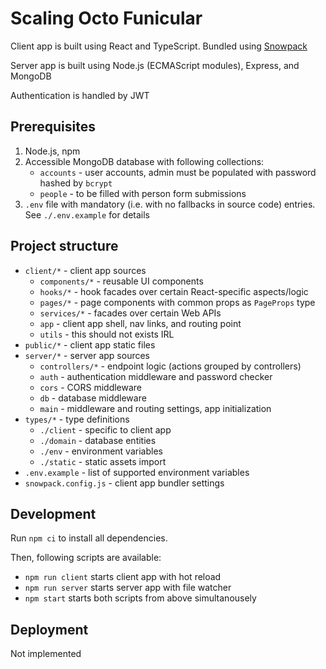# Scaling Octo Funicular

Client app is built using React and TypeScript. Bundled using [Snowpack](https://snowpack.dev)

Server app is built using Node.js (ECMAScript modules), Express, and MongoDB

Authentication is handled by JWT

## Prerequisites

1. Node.js, npm
1. Accessible MongoDB database with following collections:
   - `accounts` - user accounts, admin must be populated with password hashed by `bcrypt`
   - `people` - to be filled with person form submissions
1. `.env` file with mandatory (i.e. with no fallbacks in source code) entries. See `./.env.example` for details

## Project structure

- `client/*` - client app sources
  - `components/*` - reusable UI components
  - `hooks/*` - hook facades over certain React-specific aspects/logic
  - `pages/*` - page components with common props as `PageProps` type
  - `services/*` - facades over certain Web APIs
  - `app` - client app shell, nav links, and routing point
  - `utils` - this should not exists IRL
- `public/*` - client app static files
- `server/*` - server app sources
  - `controllers/*` - endpoint logic (actions grouped by controllers)
  - `auth` - authentication middleware and password checker
  - `cors` - CORS middleware
  - `db` - database middleware
  - `main` - middleware and routing settings, app initialization
- `types/*` - type definitions
  - `./client` - specific to client app
  - `./domain` - database entities
  - `./env` - environment variables
  - `./static` - static assets import
- `.env.example` - list of supported environment variables
- `snowpack.config.js` - client app bundler settings

## Development

Run `npm ci` to install all dependencies.

Then, following scripts are available:

- `npm run client` starts client app with hot reload
- `npm run server` starts server app with file watcher
- `npm start` starts both scripts from above simultanousely

## Deployment

Not implemented
